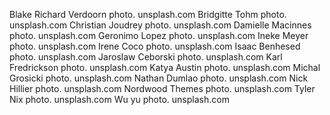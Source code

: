 Blake Richard Verdoorn photo. unsplash.com
Bridgitte Tohm photo. unsplash.com
Christian Joudrey photo. unsplash.com
Damielle Macinnes photo. unsplash.com
Geronimo Lopez photo. unsplash.com
Ineke Meyer photo. unsplash.com
Irene Coco photo. unsplash.com
Isaac Benhesed photo. unsplash.com
Jaroslaw Ceborski photo. unsplash.com
Karl Fredrickson photo. unsplash.com
Katya Austin photo. unsplash.com
Michal Grosicki photo. unsplash.com
Nathan Dumlao photo. unsplash.com
Nick Hillier photo. unsplash.com
Nordwood Themes photo. unsplash.com
Tyler Nix photo. unsplash.com
Wu yu photo. unsplash.com